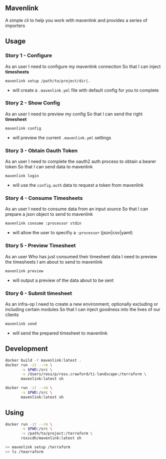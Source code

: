 Mavenlink
----------

A simple cli to help you work with mavenlink and provides a series of importers



## Usage

### Story 1 - Configure

As an user
I need to configure my mavenlink connection
So that I can inject **timesheets** 

`mavenlink setup /path/to/project/dir|.`

* will create a `.mavenlink.yml` file with default config for you to complete

### Story 2 - Show Config

As an user
I need to preview my config
So that I can send the right **timesheet** 

`mavenlink config`

* will preview the current `.mavenlink.yml` settings


### Story 3 - Obtain Oauth Token

As an user
I need to complete the oauth2 auth process to obtain a bearer token
So that I can send data to mavenlink

`mavenlink login`

* will use the `config.auth` data to request a token from mavenlink


### Story 4 - Consume Timesheets

As an user
I need to consume data from an input source
So that I can prepare a json object to send to mavenlink

`mavenlink consume :processor stdin`

* will allow the user to specifiy a `:processor` (json|csv|yaml)


### Story 5 - Preview Timesheet

As an user
Who has just consumed their timesheet data
I need to preview the timesheets I am about to send to mavenlink

`mavenlink preview`

* will output a preview of the data about to be sent


### Story 6 - Submit timesheet

As an infra-op
I need to create a new environment, optionally excluding or including certain modules
So that I can inject goodness into the lives of our clients

`mavenlink send`

* will send the prepared timesheet to mavenlink



## Development

``` bash
docker build -t mavenlink:latest .
docker run -it --rm \
       -v $PWD:/src \
       -v /Users/ross/p/ross.crawford/ti-landscape:/terraform \
       mavenlink:latest sh

docker run -it --rm \
       -v $PWD:/src \
       mavenlink:latest sh
```

## Using

``` bash
docker run -it --rm \
       -v $PWD:/src \
       -v /path/to/project:/terraform \
       rosscdh/mavenlink:latest sh

>> mavenlink setup /terraform
>> ls /tearraform
```